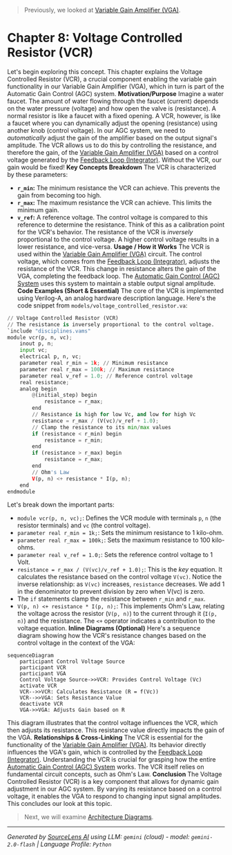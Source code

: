 > Previously, we looked at [Variable Gain Amplifier (VGA)](07_variable-gain-amplifier-vga.md).

# Chapter 8: Voltage Controlled Resistor (VCR)
Let's begin exploring this concept. This chapter explains the Voltage Controlled Resistor (VCR), a crucial component enabling the variable gain functionality in our Variable Gain Amplifier (VGA), which in turn is part of the Automatic Gain Control (AGC) system.
**Motivation/Purpose**
Imagine a water faucet. The amount of water flowing through the faucet (current) depends on the water pressure (voltage) and how open the valve is (resistance). A normal resistor is like a faucet with a fixed opening. A VCR, however, is like a faucet where you can dynamically adjust the opening (resistance) using another knob (control voltage).
In our AGC system, we need to *automatically* adjust the gain of the amplifier based on the output signal's amplitude. The VCR allows us to do this by controlling the resistance, and therefore the gain, of the [Variable Gain Amplifier (VGA)](05_variable-gain-amplifier-vga.md) based on a control voltage generated by the [Feedback Loop (Integrator)](07_feedback-loop-integrator.md). Without the VCR, our gain would be fixed!
**Key Concepts Breakdown**
The VCR is characterized by these parameters:
*   **`r_min`:** The minimum resistance the VCR can achieve. This prevents the gain from becoming too high.
*   **`r_max`:** The maximum resistance the VCR can achieve. This limits the minimum gain.
*   **`v_ref`:** A reference voltage. The control voltage is compared to this reference to determine the resistance.  Think of this as a calibration point for the VCR's behavior.
The resistance of the VCR is *inversely* proportional to the control voltage.  A higher control voltage results in a lower resistance, and vice-versa.
**Usage / How it Works**
The VCR is used within the [Variable Gain Amplifier (VGA)](05_variable-gain-amplifier-vga.md) circuit. The control voltage, which comes from the [Feedback Loop (Integrator)](07_feedback-loop-integrator.md), adjusts the resistance of the VCR. This change in resistance alters the gain of the VGA, completing the feedback loop. The [Automatic Gain Control (AGC) System](08_automatic-gain-control-agc-system.md) uses this system to maintain a stable output signal amplitude.
**Code Examples (Short & Essential)**
The core of the VCR is implemented using Verilog-A, an analog hardware description language. Here's the code snippet from `models/voltage_controlled_resistor.va`:
```python
// Voltage Controlled Resistor (VCR)
// The resistance is inversely proportional to the control voltage.
`include "disciplines.vams"
module vcr(p, n, vc);
    inout p, n;
    input vc;
    electrical p, n, vc;
    parameter real r_min = 1k; // Minimum resistance
    parameter real r_max = 100k; // Maximum resistance
    parameter real v_ref = 1.0; // Reference control voltage
    real resistance;
    analog begin
        @(initial_step) begin
            resistance = r_max;
        end
        // Resistance is high for low Vc, and low for high Vc
        resistance = r_max / (V(vc)/v_ref + 1.0);
        // Clamp the resistance to its min/max values
        if (resistance < r_min) begin
            resistance = r_min;
        end
        if (resistance > r_max) begin
            resistance = r_max;
        end
        // Ohm's Law
        V(p, n) <+ resistance * I(p, n);
    end
endmodule
```
Let's break down the important parts:
*   `module vcr(p, n, vc);`: Defines the VCR module with terminals `p`, `n` (the resistor terminals) and `vc` (the control voltage).
*   `parameter real r_min = 1k;`: Sets the minimum resistance to 1 kilo-ohm.
*   `parameter real r_max = 100k;`: Sets the maximum resistance to 100 kilo-ohms.
*   `parameter real v_ref = 1.0;`: Sets the reference control voltage to 1 Volt.
*   `resistance = r_max / (V(vc)/v_ref + 1.0);`:  This is the *key* equation.  It calculates the resistance based on the control voltage `V(vc)`. Notice the inverse relationship: as `V(vc)` increases, `resistance` decreases. We add 1 in the denominator to prevent division by zero when V(vc) is zero.
*   The `if` statements clamp the resistance between `r_min` and `r_max`.
*   `V(p, n) <+ resistance * I(p, n);`: This implements Ohm's Law, relating the voltage across the resistor (`V(p, n)`) to the current through it (`I(p, n)`) and the resistance.  The `<+` operator indicates a contribution to the voltage equation.
**Inline Diagrams (Optional)**
Here's a sequence diagram showing how the VCR's resistance changes based on the control voltage in the context of the VGA:
```mermaid
sequenceDiagram
    participant Control Voltage Source
    participant VCR
    participant VGA
    Control Voltage Source->>VCR: Provides Control Voltage (Vc)
    activate VCR
    VCR-->>VCR: Calculates Resistance (R = f(Vc))
    VCR-->>VGA: Sets Resistance Value
    deactivate VCR
    VGA->>VGA: Adjusts Gain based on R
```
This diagram illustrates that the control voltage influences the VCR, which then adjusts its resistance. This resistance value directly impacts the gain of the VGA.
**Relationships & Cross-Linking**
The VCR is essential for the functionality of the [Variable Gain Amplifier (VGA)](05_variable-gain-amplifier-vga.md). Its behavior directly influences the VGA's gain, which is controlled by the [Feedback Loop (Integrator)](07_feedback-loop-integrator.md). Understanding the VCR is crucial for grasping how the entire [Automatic Gain Control (AGC) System](08_automatic-gain-control-agc-system.md) works. The VCR itself relies on fundamental circuit concepts, such as Ohm's Law.
**Conclusion**
The Voltage Controlled Resistor (VCR) is a key component that allows for dynamic gain adjustment in our AGC system. By varying its resistance based on a control voltage, it enables the VGA to respond to changing input signal amplitudes.
This concludes our look at this topic.

> Next, we will examine [Architecture Diagrams](09_diagrams.md).


---

*Generated by [SourceLens AI](https://github.com/openXFlow/sourceLensAI) using LLM: `gemini` (cloud) - model: `gemini-2.0-flash` | Language Profile: `Python`*